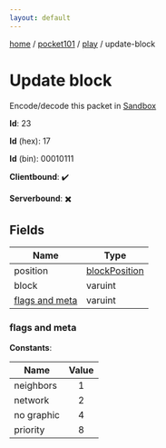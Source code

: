 ```yaml
---
layout: default
---
```


[home](/)  /  [pocket101](/protocol/pocket101)  /  [play](/protocol/pocket101/play)  /  update-block

# Update block

Encode/decode this packet in [Sandbox](../../../sandbox/pocket101#play.update_block)

**Id**: 23

**Id** (hex): 17

**Id** (bin): 00010111

**Clientbound**: ✔️

**Serverbound**: ✖️

## Fields

Name | Type
---|---
position | [blockPosition](/protocol/pocket101/types/block-position)
block | varuint
[flags and meta](#flags-and-meta) | varuint

### flags and meta

**Constants**:

Name | Value
---|:---:
neighbors | 1
network | 2
no graphic | 4
priority | 8
